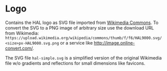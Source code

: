 # Logo

Contains the HAL logo as SVG file imported from [Wikimedia Commons](https://commons.wikimedia.org/wiki/File:HAL9000.svg). To convert the SVG to a PNG image of arbitrary size use the download URL from Wikimedia: `https://upload.wikimedia.org/wikipedia/commons/thumb/f/f6/HAL9000.svg/<size>px-HAL9000.svg.png` or a service like http://image.online-convert.com/. 

The SVG file `hal-simple.svg` is a simplified version of the original Wikimedia file w/o gradients and reflections for small dimensions like favicons. 
